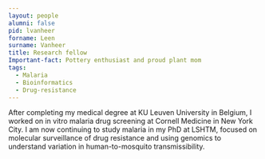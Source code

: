 ```yaml
---
layout: people
alumni: false
pid: lvanheer
forname: Leen
surname: Vanheer
title: Research fellow
Important-fact: Pottery enthusiast and proud plant mom
tags:
  - Malaria
  - Bioinformatics
  - Drug-resistance
---
```


After completing my medical degree at KU Leuven University in Belgium, I worked on in vitro malaria drug screening at Cornell Medicine in New York City. I am now continuing to study malaria in my PhD at LSHTM, focused on molecular surveillance of drug resistance and using genomics to understand variation in human-to-mosquito transmissibility.
